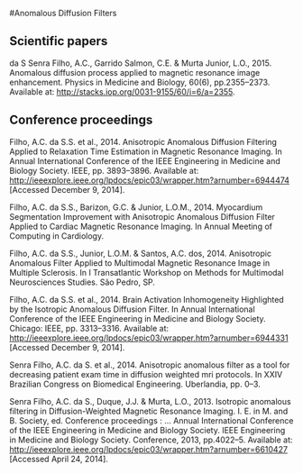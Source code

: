 #Anomalous Diffusion Filters

## Scientific papers

da S Senra Filho, A.C., Garrido Salmon, C.E. & Murta Junior, L.O., 2015. Anomalous diffusion process applied to magnetic resonance image enhancement. Physics in Medicine and Biology, 60(6), pp.2355–2373. Available at: http://stacks.iop.org/0031-9155/60/i=6/a=2355.

## Conference proceedings

Filho, A.C. da S.S. et al., 2014. Anisotropic Anomalous Diffusion Filtering Applied to Relaxation Time Estimation in Magnetic Resonance Imaging. In Annual International Conference of the IEEE Engineering in Medicine and Biology Society. IEEE, pp. 3893–3896. Available at: http://ieeexplore.ieee.org/lpdocs/epic03/wrapper.htm?arnumber=6944474 [Accessed December 9, 2014].

Filho, A.C. da S.S., Barizon, G.C. & Junior, L.O.M., 2014. Myocardium Segmentation Improvement with Anisotropic Anomalous Diffusion Filter Applied to Cardiac Magnetic Resonance Imaging. In Annual Meeting of Computing in Cardiology.

Filho, A.C. da S.S., Junior, L.O.M. & Santos, A.C. dos, 2014. Anisotropic Anomalous Filter Applied to Multimodal Magnetic Resonance Image in Multiple Sclerosis. In I Transatlantic Workshop on Methods for Multimodal Neurosciences Studies. São Pedro, SP.

Filho, A.C. da S.S. et al., 2014. Brain Activation Inhomogeneity Highlighted by the Isotropic Anomalous Diffusion Filter. In Annual International Conference of the IEEE Engineering in Medicine and Biology Society. Chicago: IEEE, pp. 3313–3316. Available at: http://ieeexplore.ieee.org/lpdocs/epic03/wrapper.htm?arnumber=6944331 [Accessed December 9, 2014].

Senra Filho, A.C. da S. et al., 2014. Anisotropic anomalous filter as a tool for decreasing patient exam time in diffusion weighted mri protocols. In XXIV Brazilian Congress on Biomedical Engineering. Uberlandia, pp. 0–3.

Senra Filho, A.C. da S., Duque, J.J. & Murta, L.O., 2013. Isotropic anomalous filtering in Diffusion-Weighted Magnetic Resonance Imaging. I. E. in M. and B. Society, ed. Conference proceedings : ... Annual International Conference of the IEEE Engineering in Medicine and Biology Society. IEEE Engineering in Medicine and Biology Society. Conference, 2013, pp.4022–5. Available at: http://ieeexplore.ieee.org/lpdocs/epic03/wrapper.htm?arnumber=6610427 [Accessed April 24, 2014].
